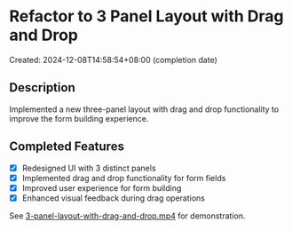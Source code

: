 # Refactor to 3 Panel Layout with Drag and Drop

Created: 2024-12-08T14:58:54+08:00 (completion date)

## Description

Implemented a new three-panel layout with drag and drop functionality to improve the form building experience.

## Completed Features

- [x] Redesigned UI with 3 distinct panels
- [x] Implemented drag and drop functionality for form fields
- [x] Improved user experience for form building
- [x] Enhanced visual feedback during drag operations

See [3-panel-layout-with-drag-and-drop.mp4](./3-panel-layout-with-drag-and-drop.mp4) for demonstration.
